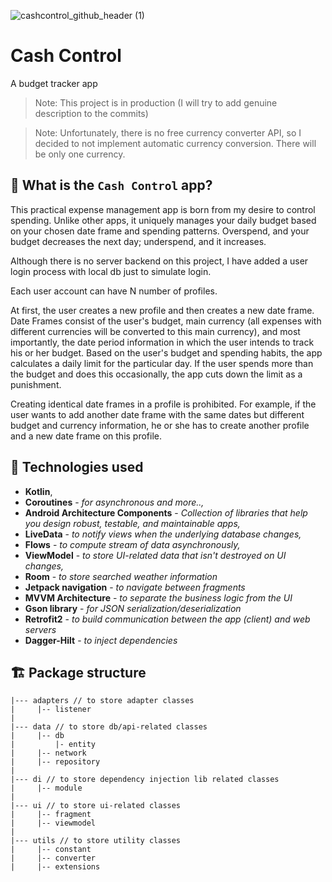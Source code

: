 ![cashcontrol_github_header (1)](https://github.com/kananbashir/Cash-Control/assets/116954772/bc5a9a4a-f622-4730-b1a2-1981c6581bcf)

# Cash Control
A budget tracker app

> Note: This project is in production (I will try to add genuine description to the commits)

> Note: Unfortunately, there is no free currency converter API, so I decided to not implement automatic currency conversion. There will be only one currency.


## :thinking: **What is the `Cash Control` app?**


This practical expense management app is born from my desire to control spending. Unlike other apps, it uniquely manages your daily budget based on your chosen date frame and spending patterns. Overspend, and your budget decreases the next day; underspend, and it increases.

Although there is no server backend on this project, I have added a user login process with local db just to simulate login.

Each user account can have N number of profiles.

At first, the user creates a new profile and then creates a new date frame. Date Frames consist of the user's budget, main currency (all expenses with different currencies will be converted to this main currency), and most importantly, the date period information in which the user intends to track his or her budget. Based on the user's budget and spending habits, the app calculates a daily limit for the particular day. If the user spends more than the budget and does this occasionally, the app cuts down the limit as a punishment.

Creating identical date frames in a profile is prohibited. For example, if the user wants to add another date frame with the same dates but different budget and currency information, he or she has to create another profile and a new date frame on this profile.

## :rocket: **Technologies used**
- **Kotlin**,
- **Coroutines** - _for asynchronous and more..,_
- **Android Architecture Components** - _Collection of libraries that help you design robust, testable, and maintainable apps,_
- **LiveData** - _to notify views when the underlying database changes,_
- **Flows** - _to compute stream of data asynchronously,_
- **ViewModel** - _to store UI-related data that isn't destroyed on UI changes,_
- **Room** - _to store searched weather information_
- **Jetpack navigation** - _to navigate between fragments_
- **MVVM Architecture** - _to separate the business logic from the UI_
- **Gson library** - _for JSON serialization/deserialization_
- **Retrofit2** - _to build communication between the app (client) and web servers_
- **Dagger-Hilt** - _to inject dependencies_

## :building_construction: **Package structure**
```
|--- adapters // to store adapter classes
|     |-- listener
|
|--- data // to store db/api-related classes
|     |-- db
|         |- entity
|     |-- network
|     |-- repository
|
|--- di // to store dependency injection lib related classes
|     |-- module
|
|--- ui // to store ui-related classes
|     |-- fragment
|     |-- viewmodel
|
|--- utils // to store utility classes
|     |-- constant
|     |-- converter
|     |-- extensions
```
